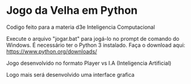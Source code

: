 # Jogo da Velha em Python

Codigo feito para a materia d3e Inteligencia Computacional

Execute o arquivo "jogar.bat" para jogá-lo no prompt de comando do Windows. É necessário ter o Python 3 instalado. Faça o download aqui: https://www.python.org/downloads/

Jogo desenvolvido no formato Player vs I.A (Inteligencia Artificial)

Logo mais será desenvolvido uma interface grafica
